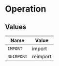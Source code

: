 # Operation


## Values

| Name       | Value      |
| ---------- | ---------- |
| `IMPORT`   | import     |
| `REIMPORT` | reimport   |